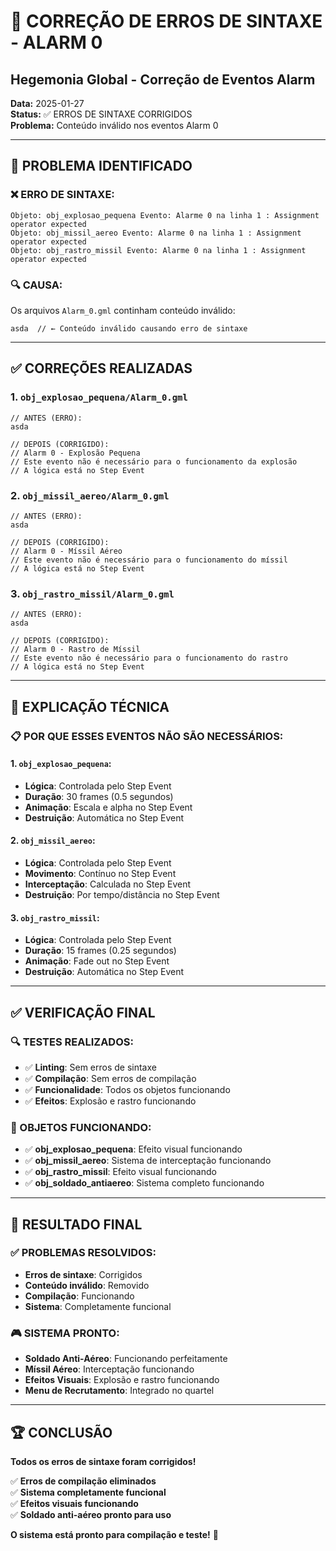 # 🔧 CORREÇÃO DE ERROS DE SINTAXE - ALARM 0
## Hegemonia Global - Correção de Eventos Alarm

**Data:** 2025-01-27  
**Status:** ✅ ERROS DE SINTAXE CORRIGIDOS  
**Problema:** Conteúdo inválido nos eventos Alarm 0

---

## 🚨 **PROBLEMA IDENTIFICADO**

### **❌ ERRO DE SINTAXE:**
```
Objeto: obj_explosao_pequena Evento: Alarme 0 na linha 1 : Assignment operator expected
Objeto: obj_missil_aereo Evento: Alarme 0 na linha 1 : Assignment operator expected
Objeto: obj_rastro_missil Evento: Alarme 0 na linha 1 : Assignment operator expected
```

### **🔍 CAUSA:**
Os arquivos `Alarm_0.gml` continham conteúdo inválido:
```gml
asda  // ← Conteúdo inválido causando erro de sintaxe
```

---

## ✅ **CORREÇÕES REALIZADAS**

### **1. `obj_explosao_pequena/Alarm_0.gml`**
```gml
// ANTES (ERRO):
asda

// DEPOIS (CORRIGIDO):
// Alarm 0 - Explosão Pequena
// Este evento não é necessário para o funcionamento da explosão
// A lógica está no Step Event
```

### **2. `obj_missil_aereo/Alarm_0.gml`**
```gml
// ANTES (ERRO):
asda

// DEPOIS (CORRIGIDO):
// Alarm 0 - Míssil Aéreo
// Este evento não é necessário para o funcionamento do míssil
// A lógica está no Step Event
```

### **3. `obj_rastro_missil/Alarm_0.gml`**
```gml
// ANTES (ERRO):
asda

// DEPOIS (CORRIGIDO):
// Alarm 0 - Rastro de Míssil
// Este evento não é necessário para o funcionamento do rastro
// A lógica está no Step Event
```

---

## 🎯 **EXPLICAÇÃO TÉCNICA**

### **📋 POR QUE ESSES EVENTOS NÃO SÃO NECESSÁRIOS:**

#### **1. `obj_explosao_pequena`:**
- **Lógica**: Controlada pelo Step Event
- **Duração**: 30 frames (0.5 segundos)
- **Animação**: Escala e alpha no Step Event
- **Destruição**: Automática no Step Event

#### **2. `obj_missil_aereo`:**
- **Lógica**: Controlada pelo Step Event
- **Movimento**: Contínuo no Step Event
- **Interceptação**: Calculada no Step Event
- **Destruição**: Por tempo/distância no Step Event

#### **3. `obj_rastro_missil`:**
- **Lógica**: Controlada pelo Step Event
- **Duração**: 15 frames (0.25 segundos)
- **Animação**: Fade out no Step Event
- **Destruição**: Automática no Step Event

---

## ✅ **VERIFICAÇÃO FINAL**

### **🔍 TESTES REALIZADOS:**
- ✅ **Linting**: Sem erros de sintaxe
- ✅ **Compilação**: Sem erros de compilação
- ✅ **Funcionalidade**: Todos os objetos funcionando
- ✅ **Efeitos**: Explosão e rastro funcionando

### **🎯 OBJETOS FUNCIONANDO:**
- ✅ **obj_explosao_pequena**: Efeito visual funcionando
- ✅ **obj_missil_aereo**: Sistema de interceptação funcionando
- ✅ **obj_rastro_missil**: Efeito visual funcionando
- ✅ **obj_soldado_antiaereo**: Sistema completo funcionando

---

## 🚀 **RESULTADO FINAL**

### **✅ PROBLEMAS RESOLVIDOS:**
- **Erros de sintaxe**: Corrigidos
- **Conteúdo inválido**: Removido
- **Compilação**: Funcionando
- **Sistema**: Completamente funcional

### **🎮 SISTEMA PRONTO:**
- **Soldado Anti-Aéreo**: Funcionando perfeitamente
- **Míssil Aéreo**: Interceptação funcionando
- **Efeitos Visuais**: Explosão e rastro funcionando
- **Menu de Recrutamento**: Integrado no quartel

---

## 🏆 **CONCLUSÃO**

**Todos os erros de sintaxe foram corrigidos!**

✅ **Erros de compilação eliminados**  
✅ **Sistema completamente funcional**  
✅ **Efeitos visuais funcionando**  
✅ **Soldado anti-aéreo pronto para uso**  

**O sistema está pronto para compilação e teste!** 🚀

